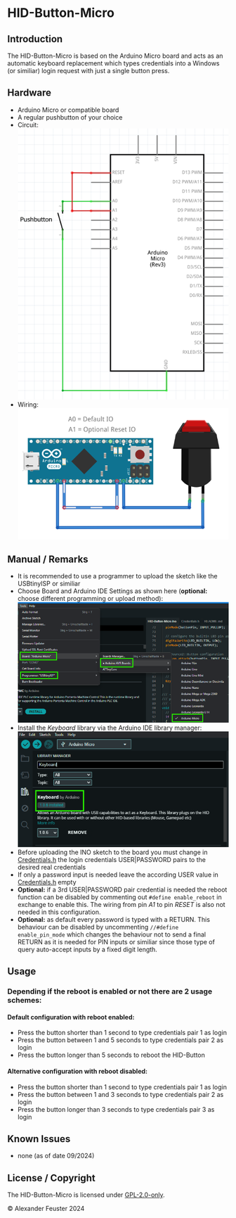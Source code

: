 # HID-Button-Micro

## Introduction
The HID-Button-Micro is based on the Arduino Micro board and acts as an automatic keyboard replacement which types credentials into a Windows (or similiar) login request with just a single button press.

## Hardware
- Arduino Micro or compatible board
- A regular pushbutton of your choice
- Circuit:<br> ![Circuit](./docs/Circuit.png)
- Wiring:<br> ![Wiring](./docs/Wiring.png)

## Manual / Remarks
- It is recommended to use a programmer to upload the sketch like the USBtinyISP or similiar
- Choose Board and Arduino IDE Settings as shown here (__optional:__ choose different programming or upload method):<br> ![Arduino IDE Settings](./docs/Arduino_IDE_Settings.png)
- Install the _Keyboard_ library via the Arduino IDE library manager:<br> ![Arduino IDE Settings](./docs/Arduino_Keyboard_Library.png)
- Before uploading the INO sketch to the board you must change in [Credentials.h](./Credentials.h) the login credentials USER|PASSWORD pairs to the desired real credentials
- If only a password input is needed leave the according USER value in [Credentials.h](./Credentials.h) empty
- __Optional:__ if a 3rd USER|PASSWORD pair credential is needed the reboot function can be disabled by commenting out `#define enable_reboot` in exchange to enable this. The wiring from pin _A1_ to pin _RESET_ is also not needed in this configuration.
- __Optional:__ as default every password is typed with a RETURN. This behaviour can be disabled by uncommenting `//#define enable_pin_mode` which changes the behaviour not to send a final RETURN as it is needed for PIN inputs or similiar since those type of query auto-accept inputs by a fixed digit length.

## Usage
### Depending if the reboot is enabled or not there are 2 usage schemes:
#### Default configuration with reboot enabled:
- Press the button shorter than 1 second to type credentials pair 1 as login
- Press the button between 1 and 5 seconds to type credentials pair 2 as login
- Press the button longer than 5 seconds to reboot the HID-Button
#### Alternative configuration with reboot disabled:
- Press the button shorter than 1 second to type credentials pair 1 as login
- Press the button between 1 and 3 seconds to type credentials pair 2 as login
- Press the button longer than 3 seconds to type credentials pair 3 as login

## Known Issues
- none (as of date 09/2024)

## License / Copyright
The HID-Button-Micro is licensed under [GPL-2.0-only](./LICENSE).

© Alexander Feuster 2024
